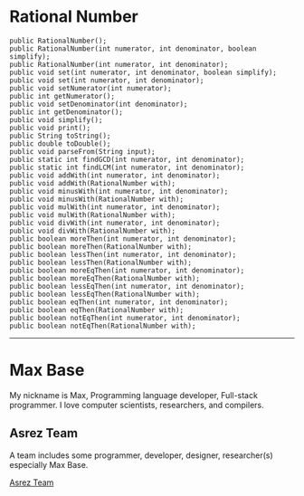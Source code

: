# Rational Number

```
public RationalNumber();
public RationalNumber(int numerator, int denominator, boolean simplify);
public RationalNumber(int numerator, int denominator);
public void set(int numerator, int denominator, boolean simplify);
public void set(int numerator, int denominator);
public void setNumerator(int numerator);
public int getNumerator();
public void setDenominator(int denominator);
public int getDenominator();
public void simplify();
public void print();
public String toString();
public double toDouble();
public void parseFrom(String input);
public static int findGCD(int numerator, int denominator);
public static int findLCM(int numerator, int denominator);
public void addWith(int numerator, int denominator);
public void addWith(RationalNumber with);
public void minusWith(int numerator, int denominator);
public void minusWith(RationalNumber with);
public void mulWith(int numerator, int denominator);
public void mulWith(RationalNumber with);
public void divWith(int numerator, int denominator);
public void divWith(RationalNumber with);
public boolean moreThen(int numerator, int denominator);
public boolean moreThen(RationalNumber with);
public boolean lessThen(int numerator, int denominator);
public boolean lessThen(RationalNumber with);
public boolean moreEqThen(int numerator, int denominator);
public boolean moreEqThen(RationalNumber with);
public boolean lessEqThen(int numerator, int denominator);
public boolean lessEqThen(RationalNumber with);
public boolean eqThen(int numerator, int denominator);
public boolean eqThen(RationalNumber with);
public boolean notEqThen(int numerator, int denominator);
public boolean notEqThen(RationalNumber with);
```

---------

# Max Base

My nickname is Max, Programming language developer, Full-stack programmer. I love computer scientists, researchers, and compilers.

## Asrez Team

A team includes some programmer, developer, designer, researcher(s) especially Max Base.

[Asrez Team](https://www.asrez.com/)
